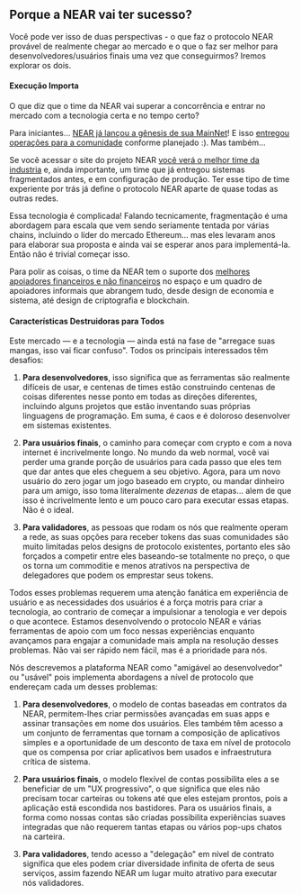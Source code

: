 ## Porque a NEAR vai ter sucesso?

Você pode ver isso de duas perspectivas - o que faz o protocolo NEAR provável de realmente chegar ao mercado e o que o faz ser melhor para desenvolvedores/usuários finais uma vez que conseguirmos? Iremos explorar os dois.

#### Execução Importa

O que diz que o time da NEAR vai superar a concorrência e entrar no mercado com a tecnologia certa e no tempo certo?

Para iniciantes… [NEAR já lançou a gênesis de sua MainNet](https://near.org/blog/near-mainnet-genesis/)!  E isso [entregou operações para a comunidade](https://near.org/blog/near-mainnet-is-now-community-operated/) conforme planejado :). Mas também…

Se você acessar o site do projeto NEAR [ você verá o melhor time da industria](https://www.near.org/team) e, ainda importante, um time que já entregou sistemas fragmentados antes, e em configuração de produção. Ter esse tipo de time experiente por trás já define o protocolo NEAR aparte de quase todas as outras redes.

Essa tecnologia é complicada! Falando tecnicamente, fragmentação é uma abordagem para escala que vem sendo seriamente tentada por várias chains, incluindo o líder do mercado Ethereum... mas eles levaram anos para elaborar sua proposta e ainda vai se esperar anos para implementá-la. Então não é trivial começar isso.

Para polir as coisas, o time da NEAR tem o suporte dos [ melhores apoiadores financeiros e não financeiros](https://www.near.org/backers) no espaço e um quadro de apoiadores informais que abrangem tudo, desde design de economia e sistema, até design de criptografia e blockchain.

#### Características Destruidoras para Todos

Este mercado — e a tecnologia — ainda está na fase de "arregace suas mangas, isso vai ficar confuso". Todos os principais interessados têm desafios:

1. **Para desenvolvedores**, isso significa que as ferramentas são realmente difíceis de usar, e centenas de times estão construindo centenas de coisas diferentes nesse ponto em todas as direções diferentes, incluindo alguns projetos que estão inventando suas próprias linguagens de programação. Em suma, é caos e é doloroso desenvolver em sistemas existentes.

2. **Para usuários finais**, o caminho para começar com crypto e com a nova internet é incrivelmente longo. No mundo da web normal, você vai perder uma grande porção de usuários para cada passo que eles tem que dar antes que eles cheguem a seu objetivo. Agora, para um novo usuário do zero jogar um jogo baseado em crypto, ou mandar dinheiro para um amigo, isso toma literalmente *dezenas* de etapas… alem de que isso é incrivelmente lento e um pouco caro para executar essas etapas. Não é o ideal.

3. **Para validadores**, as pessoas que rodam os nós que realmente operam a rede, as suas opções para receber tokens das suas comunidades são muito limitadas pelos designs de protocolo existentes, portanto eles são forçados a competir entre eles baseando-se totalmente no preço, o que os torna um commoditie e menos atrativos na perspectiva de delegadores que podem os emprestar seus tokens.

Todos esses problemas requerem uma atenção fanática em experiência de usuário e as necessidades dos usuários é a força motris para criar a tecnologia, ao contrario de começar a impulsionar a tenologia e ver depois o que acontece. Estamos desenvolvendo o protocolo NEAR e várias ferramentas de apoio com um foco nessas experiências enquanto avançamos para engajar a comunidade mais ampla na resolução desses problemas. Não vai ser rápido nem fácil, mas é a prioridade para nós.

Nós descrevemos a plataforma NEAR como "amigável ao desenvolvedor" ou "usável" pois implementa abordagens a nível de protocolo que endereçam cada um desses problemas:

1. **Para desenvolvedores**, o modelo de contas baseadas em contratos da NEAR, permitem-lhes criar permissões avançadas em suas apps e assinar transações em nome dos usuários.  Eles também têm acesso a um conjunto de ferramentas que tornam a composição de aplicativos simples e a oportunidade de um desconto de taxa em nível de protocolo que os compensa por criar aplicativos bem usados e infraestrutura crítica de sistema.

2. **Para usuários finais**, o modelo flexível de contas possibilita eles a se beneficiar de um "UX progressivo", o que significa que eles não precisam tocar carteiras ou tokens até que eles estejam prontos, pois a aplicação está escondida nos bastidores.  Para os usuários finais, a forma como nossas contas são criadas possibilita experiências suaves integradas que não requerem tantas etapas ou vários pop-ups chatos na carteira.

3. **Para validadores**, tendo acesso a "delegação" em nível de contrato significa que eles podem criar diversidade infinita de oferta de seus serviços, assim fazendo NEAR um lugar muito atrativo para executar nós validadores.
